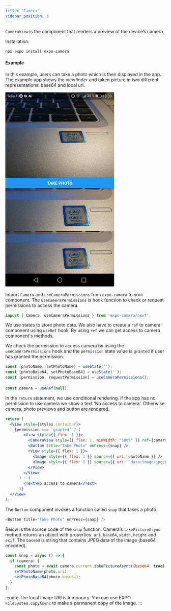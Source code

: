 ```yaml
---
title: "Camera"
sidebar_position: 3
---
```

`CameraView` is the component that renders a preview of the device’s camera.

Installation:
```bash
npx expo install expo-camera
```
#### Example
In this example, users can take a photo which is then displayed in the app. The example app shows the viewfinder and taken picture in two different representations: base64 and local uri.

![](img/camera.png)

Import `Camera` and `useCameraPermissions` from `expo-camera` to your component. The `useCameraPermissions` is hook function to check or request permissions to access the camera.
```js
import { Camera, useCameraPermissions } from 'expo-camera/next';
```
We use states to store photo data. We also have to create a `ref` to camera component using `useRef` hook. By using `ref` we can get access to camera component's methods.

We check the permission to access camera by using the `useCameraPermissions` hook and the `permission` state value is `granted` if user has granted the permission.

```js
const [photoName, setPhotoName] = useState('');
const [photoBase64, setPhotoBase64] = useState('');
const [permission, requestPermission] = useCameraPermissions();

const camera = useRef(null);
```
In the `return` statement, we use conditional rendering. If the app has no permission to use camera we show a text 'No access to camera'.  Otherwise camera, photo previews and button are rendered.

```jsx
return (
  <View style={styles.container}>
    {permission === 'granted' ? (
        <View style={{ flex: 1 }}>
          <CameraView style={{ flex: 1, minWidth: "100%" }} ref={camera} />
          <Button title="Take Photo" onPress={snap} />
          <View style={{ flex: 1 }}>
            <Image style={{ flex: 1 }} source={{ uri: photoName }} />
            <Image style={{ flex: 1 }} source={{ uri: `data:image/jpg;base64,${photoBase64}` }} />
          </View>
        </View>
      ) : (
        <Text>No access to camera</Text>
      )}
  </View>
);
```
The `Button` component invokes a function called `snap` that takes a photo.
```js
<Button title="Take Photo" onPress={snap} />
```
Below is the source code of the `snap` function. Camera’s `takePictureAsync` method returns an object with properties: `uri`, `base64`, `width`, `height` and `exif`. The `base64` is string that contains JPEG data of the image (base64 encoded).

```js
const snap = async () => {
  if (camera) {
    const photo = await camera.current.takePictureAsync({base64: true});
    setPhotoName(photo.uri);
    setPhotoBase64(photo.base64); 
  }
};
```
:::note
The local image URI is temporary. You can use EXPO `FileSystem.copyAsync` to make a permanent copy of the image.
:::
